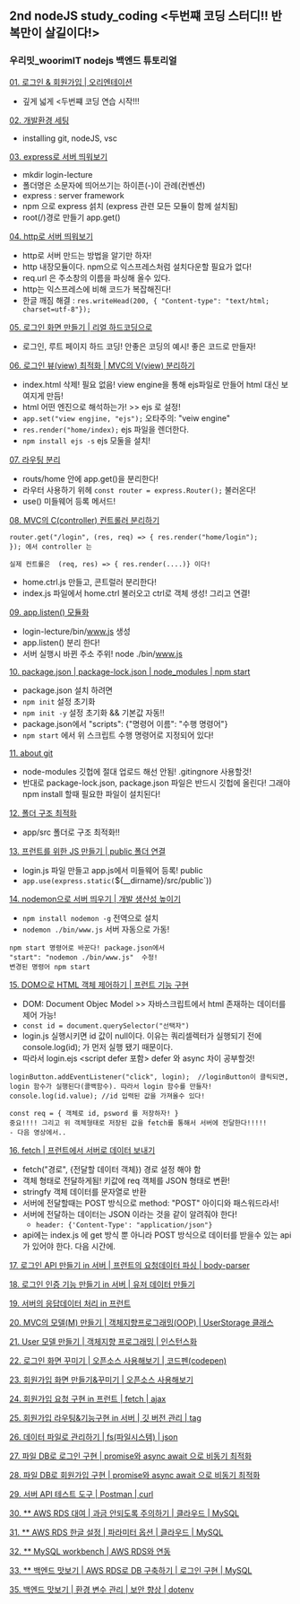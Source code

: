 ## 2nd nodeJS study_coding <두번쨰 코딩 스터디!! 반복만이 살길이다!>
### 우리밋_woorimIT nodejs 백엔드 튜토리얼

[01. 로그인 & 회원가입 | 오리엔테이션](https://www.youtube.com/watch?v=2jwnbZKc66E&t=262s)
- 깊게 넓게 <두번쨰 코딩 연습 시작!!!

[02. 개발환경 세팅](https://www.youtube.com/watch?v=48lz8rw3PE8)
- installing git, nodeJS, vsc 

[03. express로 서버 띄워보기](https://www.youtube.com/watch?v=PkVV1OLaM5Q)
- mkdir login-lecture 
- 폴더명은 소문자에 띄어쓰기는 하이픈(-)이 관례(컨벤션)
- express : server framework
- npm 으로 express 섥치 (express 관련 모든 모듈이 함께 설치됨)
- root(/)경로 만들기 app.get()

[04. http로 서버 띄워보기](https://www.youtube.com/watch?v=7gF09WFGK4I)
- http로 서버 만드는 방법을 알기만 하자!
- http 내장모듈이다. npm으로 익스프레스처럼 설치다운할 필요가 없다! 
- req.url 은 주소창의 이름을 파싱해 올수 있다. 
- http는 익스프레스에 비해 코드가 복잡해진다! 
- 한글 깨짐 해결 : `res.writeHead(200, { "Content-type": "text/html; charset=utf-8"});`

[05. 로그인 화면 만들기 | 리얼 하드코딩으로](https://www.youtube.com/watch?v=AZtyyeCwNoc)
- 로그인, 루트 페이지 하드 코딩! 안좋은 코딩의 예시! 좋은 코드로 만들자!

[06. 로그인 뷰(view) 최적화 | MVC의 V(view) 분리하기](https://www.youtube.com/watch?v=dB1n8bKgn1E)
- index.html 삭제! 필요 없음! view engine을 통해 ejs파일로 만들어 html 대신 보여지게 만듬!
- html 어떤 엔진으로 해석하는가! >> ejs 로 설정! 
- `app.set("view engjine, "ejs");`  오타주의: "veiw engine" 
- `res.render("home/index);` ejs 파일을 렌더한다.
- `npm install ejs -s` ejs 모둘을 설치! 

[07. 라우팅 분리](https://www.youtube.com/watch?v=mL84PLyKss0&t=44s)
- routs/home 안에 app.get()을 분리한다! 
- 라우터 사용하기 위헤 `const router = express.Router();` 불러온다!
- use() 미들웨어 등록 메서드! 

[08. MVC의 C(controller) 컨트롤러 분리하기](https://www.youtube.com/watch?v=KwCjYdYv0_s)
```
router.get("/login", (res, req) => { res.render("home/login");
}); 에서 controller 는  
 
실제 컨트롤은  (req, res) => { res.render(....)} 이다! 
```
- home.ctrl.js 만들고, 콘트럴러 분리한다! 
- index.js 파일에서 home.ctrl 불러오고 ctrl로 객체 생성! 그리고 연결!

[09. app.listen() 모듈화](https://www.youtube.com/watch?v=W5bZy0Uzn6I&t=13s)
- login-lecture/bin/www.js 생성 
- app.listen() 분리 한다! 
- 서버 실행시 바뀐 주소 주위! node ./bin/www.js 

[10. package.json | package-lock.json | node_modules | npm start](https://www.youtube.com/watch?v=Jy9quSZbVTc)
- package.json 설치 하려면 
- `npm init` 설정 초기화
- `npm init -y` 설정 초기화 && 기본값 자동!! 
- package.json에서 "scripts": {"명령어 이름": "수행 명령어"}
- `npm start` 에서 위 스크립트 수행 명령어로 지정되어 있다!

[11. about git](https://www.youtube.com/watch?v=FN9nOLqyNEc)
- node-modules 깃헙에 절대 업로드 해선 안됨! .gitingnore 사용할것!
- 반대로 package-lock.json,  package.json 파일은 반드시 깃헙에 올린다! 그래야 npm install 할때 필요한 파일이 설치된다!

[12. 폴더 구조 최적화](https://www.youtube.com/watch?v=BIjDK_xycaI)
- app/src 폴더로 구조 최적화!!

[13. 프런트를 위한 JS 만들기 | public 폴더 연결](https://www.youtube.com/watch?v=qfCJKf6YAg4&list=PLSK4WsJ8JS4cQ-niGNum4bkK_THHOizTs&index=13)
- login.js 파일 만들고 app.js에서 미들웨어 등록! public
- `app.use(express.static(`${__dirname}/src/public`))

[14. nodemon으로 서버 띄우기 | 개발 생산성 높이기](https://www.youtube.com/watch?v=yJch-m_OCYI&t=11s)
- `npm install nodemon -g` 전역으로 설치
- `nodemon ./bin/www.js` 서버 자동으로 가동! 
```
npm start 명령어로 바꾼다! package.json에서 
"start": "nodemon ./bin/www.js"  수정!
변경된 명령어 npm start
```
[15. DOM으로 HTML 객체 제어하기 | 프런트 기능 구현](https://www.youtube.com/watch?v=yJch-m_OCYI)
- DOM: Document Objec Model >> 자바스크립트에서 html 존재하는 데이터를 제어 가능!
- `const id = document.querySelector("선택자")`
- login.js 실행시키면 id 값이 null이다. 이유는 쿼리셀렉터가 실행되기 전에 console.log(id); 가 먼저 실행 됐기 때문이다. 
- 따라서 login.ejs <script  defer 포함> defer 와 async 차이 공부할것!
```
loginButton.addEventListener("click", login);  //loginButton이 클릭되면, login 함수가 실행된다(콜백함수). 따라서 login 함수를 만들자! 
console.log(id.value); //id 입력된 값을 가져올수 있다!

const req = { 객체로 id, psword 를 저장하자! }
중요!!!! 그리고 위 객체형태로 저장된 값을 fetch를 통해서 서버에 전달한다!!!!! 
- 다음 영상에서..
```

[16. fetch | 프런트에서 서버로 데이터 보내기](https://www.youtube.com/watch?v=QRo3-00n_ew)
- fetch("경로", {전달할 데이터 객체}) 경로 설정 해야 함
- 객체 형태로 전달하게됨! 키값에 req 객체를 JSON 형태로 변환! 
- stringfy 객체 데이터를 문자열로 반환
- 서버에 전달할때는 POST 방식으로 method: "POST" 아이디와 패스워드라서! 
- 서버에 전달하는 데이터는 JSON 이라는 것을 같이 알려줘야 한다! 
    - `header: {'Content-Type': "application/json"}`
- api에는 index.js 에 get 방식 뿐 아니라 POST 방식으로 데이터를 받을수 있는 api 가 있어야 한다. 다음 시간에.


[17. 로그인 API 만들기 in 서버 | 프런트의 요청데이터 파싱 | body-parser](https://www.youtube.com/watch?v=QLTcXMfcmLE&t=203s)

[18. 로그인 인증 기능 만들기 in 서버 | 유저 데이터 만들기](https://www.youtube.com/watch?v=lP1xx1A1vSU&t=8s)

[19. 서버의 응답데이터 처리 in 프런트](https://www.youtube.com/watch?v=x_h2bye9SIE)

[20. MVC의 모델(M) 만들기 | 객체지향프로그래밍(OOP) | UserStorage 클래스](https://www.youtube.com/watch?v=x_h2bye9SIE)

[21. User 모델 만들기 | 객체지향 프로그래밍 | 인스턴스화](https://www.youtube.com/watch?v=69JiX9rGNmI)

[22. 로그인 화면 꾸미기 | 오픈소스 사용해보기 | 코드펜(codepen)](https://www.youtube.com/watch?v=Th-HDyPCewA&t=300s)

[23. 회원가입 화면 만들기&꾸미기 | 오픈소스 사용해보기](https://www.youtube.com/watch?v=n3XUYss1jPg)

[24. 회원가입 요청 구현 in 프런트 | fetch | ajax](https://www.youtube.com/watch?v=YBRpfDsWm9k&t=307s)

[25. 회원가입 라우팅&기능구현 in 서버 | 깃 버전 관리 | tag](https://www.youtube.com/watch?v=mizgP540Zvc&t=10s)

[26. 데이터 파일로 관리하기 | fs(파일시스템) | json](https://www.youtube.com/watch?v=K0vJFEOTMeA&t=318s)

[27. 파일 DB로 로그인 구현 | promise와 async await 으로 비동기 최적화](https://www.youtube.com/watch?v=dchFLwlpI-c)

[28. 파일 DB로 회원가입 구현 | promise와 async await 으로 비동기 최적화](https://www.youtube.com/watch?v=myi7ZrKkf2o&t=119s)

[29. 서버 API 테스트 도구 | Postman | curl](https://www.youtube.com/watch?v=0veQoK9V07k)

[30. ** AWS RDS 대여 | 과금 안되도록 주의하기 | 클라우드 | MySQL](https://www.youtube.com/watch?v=PV4RNoSXQIo)

[31. ** AWS RDS 한글 설정 | 파라미터 옵션 | 클라우드 | MySQL](https://www.youtube.com/watch?v=kQUmZue6-rA)

[32. ** MySQL workbench | AWS RDS와 연동](https://www.youtube.com/watch?v=C7LK20tlQ6Y)

[33. ** 백엔드 맛보기 | AWS RDS로 DB 구축하기 | 로그인 구현 | MySQL](https://www.youtube.com/watch?v=Q4JpUm-cyQw&t=161s)

[]()

[35. 백엔드 맛보기 | 환경 변수 관리 | 보안 향상 | dotenv](https://www.youtube.com/watch?v=OEZedYK5biA)

